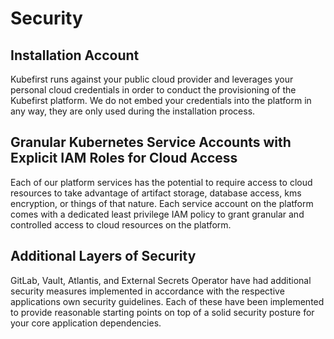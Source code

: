 # Security

## Installation Account
Kubefirst runs against your public cloud provider and leverages your personal cloud credentials in order to conduct the provisioning of the Kubefirst platform. We do not embed your credentials into the platform in any way, they are only used during the installation process.

## Granular Kubernetes Service Accounts with Explicit IAM Roles for Cloud Access
Each of our platform services has the potential to require access to cloud resources to take advantage of artifact storage, database access, 
kms encryption, or things of that nature. Each service account on the platform comes with a dedicated least privilege IAM policy to grant
granular and controlled access to cloud resources on the platform.

## Additional Layers of Security
GitLab, Vault, Atlantis, and External Secrets Operator have had additional security measures implemented in accordance with the respective applications own security guidelines. Each of these have been implemented to provide reasonable starting points on top of a solid security posture for your core application dependencies.

